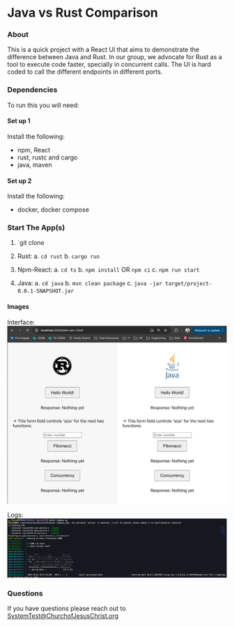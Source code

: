 # Java vs Rust Comparison

### About
This is a quick project with a React UI that aims to demonstrate the difference between Java and Rust. 
In our group, we advocate for Rust as a tool to execute code faster, specially in concurrent calls. The UI is
hard coded to call the different endpoints in different ports. 

### Dependencies
To run this you will need:

#### Set up 1
Install the following:
- npm, React 
- rust, rustc and cargo
- java, maven  

#### Set up 2
Install the following: 
- docker, docker compose 

### Start The App(s)
1. `git clone 
2. Rust:
a. `cd rust`
b. `cargo run`

3. Npm-React:
a. `cd ts`
b. `npm install` OR `npm ci`
c. `npm run start`

4. Java:
a. `cd java`
b. `mvn clean package`
c. `java -jar target/project-0.0.1-SNAPSHOT.jar`


#### Images
Interface:
![Browser Interface](/images/ui.png)

Logs: 
![Logs](/images/docker-logs.png)



### Questions
If you have questions please reach out to SystemTest@ChurchofJesusChrist.org

